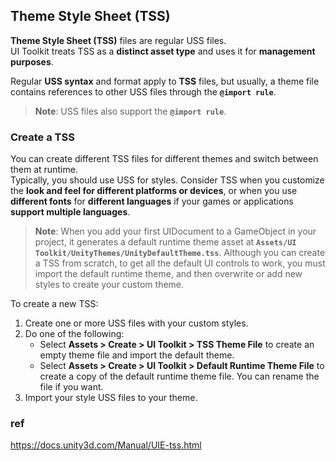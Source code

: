 ## Theme Style Sheet (TSS)

**Theme Style Sheet (TSS)** files are regular USS files. \
UI Toolkit treats TSS as a **distinct asset type** and uses it for **management purposes**.

Regular **USS syntax** and format apply to **TSS** files, but usually, a theme file contains references to other USS files through the **`@import rule`**.

> **Note**: USS files also support the **`@import rule`**.

### Create a TSS
You can create different TSS files for different themes and switch between them at runtime. \
Typically, you should use USS for styles. Consider TSS when you customize the **look and feel for different platforms or devices**, or when you use **different fonts** for **different languages** if your games or applications **support multiple languages**.

> **Note**: When you add your first UIDocument to a GameObject in your project, it generates a default runtime theme asset at **`Assets/UI Toolkit/UnityThemes/UnityDefaultTheme.tss`**. Although you can create a TSS from scratch, to get all the default UI controls to work, you must import the default runtime theme, and then overwrite or add new styles to create your custom theme.


To create a new TSS:

1.  Create one or more USS files with your custom styles.
2.  Do one of the following:
    - Select **Assets > Create > UI Toolkit > TSS Theme File** to create an empty theme file and import the default theme.
    - Select **Assets > Create > UI Toolkit > Default Runtime Theme File** to create a copy of the default runtime theme file. You can rename the file if you want.
3.  Import your style USS files to your theme.


### ref 
https://docs.unity3d.com/Manual/UIE-tss.html


